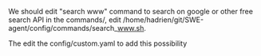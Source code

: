 We should edit "search www" command to search on google or other free search API in the commands/, edit /home/hadrien/git/SWE-agent/config/commands/search_www.sh.

The edit the config/custom.yaml to add this possibility